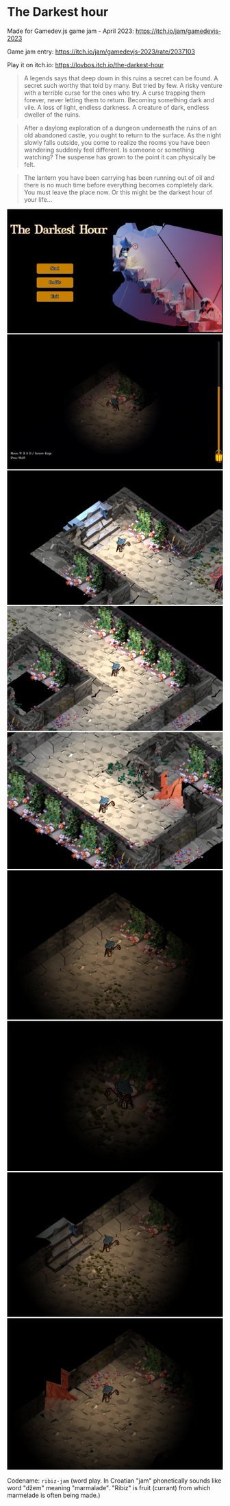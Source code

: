 # The Darkest hour

Made for Gamedev.js game jam - April 2023: https://itch.io/jam/gamedevjs-2023

Game jam entry: https://itch.io/jam/gamedevjs-2023/rate/2037103

Play it on itch.io: https://lovbos.itch.io/the-darkest-hour

> A legends says that deep down in this ruins a secret can be found. A secret such worthy that told by many. But tried by few. A risky venture with a terrible curse for the ones who try. A curse trapping them forever, never letting them to return. Becoming something dark and vile. A loss of light, endless darkness. A creature of dark, endless dweller of the ruins.

> After a daylong exploration of a dungeon underneath the ruins of an old abandoned castle, you ought to return to the surface. As the night slowly falls outside, you come to realize the rooms you have been wandering suddenly feel different. Is someone or something watching? The suspense has grown to the point it can physically be felt.

> The lantern you have been carrying has been running out of oil and there is no much time before everything becomes completely dark. You must leave the place now. Or this might be the darkest hour of your life...

![](repo_img/1.png)
![](repo_img/2.png)
![](repo_img/3.png)
![](repo_img/4.png)
![](repo_img/5.png)
![](repo_img/6.png)
![](repo_img/7.png)
![](repo_img/8.png)
![](repo_img/9.png)

Codename: `ribiz-jam` (word play. In Croatian "jam" phonetically sounds like word "džem" meaning "marmalade". "Ribiz" is fruit (currant) from which marmelade is often being made.)